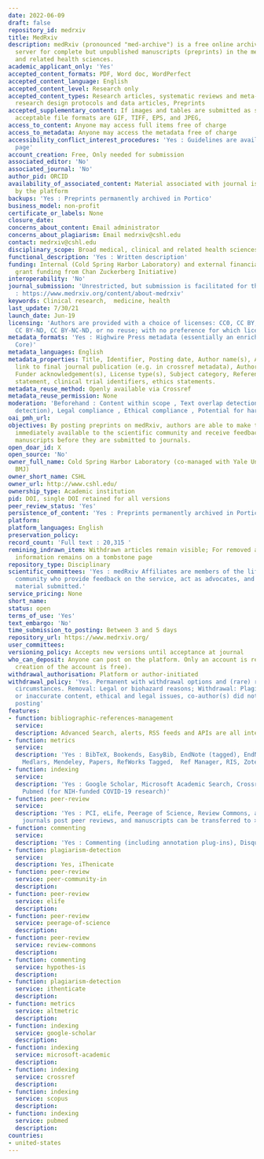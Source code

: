 ```yaml
---
date: 2022-06-09
draft: false
repository_id: medrxiv
title: MedRxiv
description: medRxiv (pronounced "med-archive") is a free online archive and distribution
  server for complete but unpublished manuscripts (preprints) in the medical, clinical,
  and related health sciences.
academic_applicant_only: 'Yes'
accepted_content_formats: PDF, Word doc, WordPerfect
accepted_content_language: English
accepted_content_level: Research only
accepted_content_types: Research articles, systematic reviews and meta-analyses, clinical
  research design protocols and data articles, Preprints
accepted_supplementary_content: If images and tables are submitted as separate files,
  acceptable file formats are GIF, TIFF, EPS, and JPEG,
access_to_content: Anyone may access full items free of charge
access_to_metadata: Anyone may access the metadata free of charge
accessibility_conflict_interest_procedures: 'Yes : Guidelines are available on this
  page'
account_creation: Free, Only needed for submission
associated_editor: 'No'
associated_journal: 'No'
author_pid: ORCID
availability_of_associated_content: Material associated with journal is hosted also
  by the platform
backups: 'Yes : Preprints permanently archived in Portico'
business_model: non-profit
certificate_or_labels: None
closure_date:
concerns_about_content: Email administrator
concerns_about_plagiarism: Email medrxiv@cshl.edu
contact: medrxiv@cshl.edu
disciplinary_scope: Broad medical, clinical and related health sciences
functional_description: 'Yes : Written description'
funding: Internal (Cold Spring Harbor Laboratory) and external financial support (multiyear
  grant funding from Chan Zuckerberg Initiative)
interoperability: 'No'
journal_submission: 'Unrestricted, but submission is facilitated for those journals
  : https://www.medrxiv.org/content/about-medrxiv'
keywords: Clinical research,  medicine, health
last_update: 7/30/21
launch_date: Jun-19
licensing: 'Authors are provided with a choice of licenses: CC0, CC BY, CC BY-NC,
  CC BY-ND, CC BY-NC-ND, or no reuse; with no preference for which license chosen'
metadata_formats: 'Yes : Highwire Press metadata (essentially an enrichment of Dublin
  Core)'
metadata_languages: English
metadata_properties: Title, Identifier, Posting date, Author name(s), Abstract, Relational
  link to final journal publication (e.g. in crossref metadata), Author affiliation(s),
  Funder acknowledgement(s), License type(s), Subject category, References, data availability
  statement, clinical trial identifiers, ethics statements.
metadata_reuse_method: Openly available via Crossref
metadata_reuse_permission: None
moderation: 'Beforehand : Content within scope , Text overlap detection (plagiarism
  detection), Legal compliance , Ethical compliance , Potential for harm if posted'
oai_pmh_url:
objectives: By posting preprints on medRxiv, authors are able to make their findings
  immediately available to the scientific community and receive feedback on draft
  manuscripts before they are submitted to journals.
open_doar_id: X
open_source: 'No'
owner_full_name: Cold Spring Harbor Laboratory (co-managed with Yale University and
  BMJ)
owner_short_name: CSHL
owner_url: http://www.cshl.edu/
ownership_type: Academic institution
pid: DOI, single DOI retained for all versions
peer_review_status: 'Yes'
persistence_of_content: 'Yes : Preprints permanently archived in Portico'
platform:
platform_languages: English
preservation_policy:
record_count: 'Full text : 20,315 '
remining_indrawn_item: Withdrawn articles remain visible; For removed articles, basic
  information remains on a tombstone page
repository_type: Disciplinary
scientific_committees: 'Yes : medRxiv Affiliates are members of the life sciences
  community who provide feedback on the service, act as advocates, and help in screening
  material submitted.'
service_pricing: None
short_name:
status: open
terms_of_use: 'Yes'
text_embargo: 'No'
time_submission_to_posting: Between 3 and 5 days
repository_url: https://www.medrxiv.org/
user_committees:
versioning_policy: Accepts new versions until acceptance at journal
who_can_deposit: Anyone can post on the platform. Only an account is required ( The
  creation of the account is free).
withdrawal_authorisation: Platform or author-initiated
withdrawal_policy: 'Yes. Permanent with withdrawal options and (rare) removal in extraneous
  circumstances. Removal: Legal or biohazard reasons; Withdrawal: Plagiarism, false
  or inaccurate content, ethical and legal issues, co-author(s) did not consent to
  posting'
features:
- function: bibliographic-references-management
  service:
  description: Advanced Search, alerts, RSS feeds and APIs are all integrated
- function: metrics
  service:
  description: 'Yes : BibTeX, Bookends, EasyBib, EndNote (tagged), EndNote 8 (xml),
    Medlars, Mendeley, Papers, RefWorks Tagged,  Ref Manager, RIS, Zotero'
- function: indexing
  service:
  description: 'Yes : Google Scholar, Microsoft Academic Search, Crossref, Scopus,
    Pubmed (for NIH-funded COVID-19 research)'
- function: peer-review
  service:
  description: 'Yes : PCI, eLife, Peerage of Science, Review Commons, and EMBO Press
    journals post peer reviews, and manuscripts can be transferred to >100 journals.'
- function: commenting
  service:
  description: 'Yes : Commenting (including annotation plug-ins), Disqus'
- function: plagiarism-detection
  service:
  description: Yes, iThenicate
- function: peer-review
  service: peer-community-in
  description:
- function: peer-review
  service: elife
  description:
- function: peer-review
  service: peerage-of-science
  description:
- function: peer-review
  service: review-commons
  description:
- function: commenting
  service: hypothes-is
  description:
- function: plagiarism-detection
  service: ithenticate
  description:
- function: metrics
  service: altmetric
  description:
- function: indexing
  service: google-scholar
  description:
- function: indexing
  service: microsoft-academic
  description:
- function: indexing
  service: crossref
  description:
- function: indexing
  service: scopus
  description:
- function: indexing
  service: pubmed
  description:
countries:
- united-states
---
```



